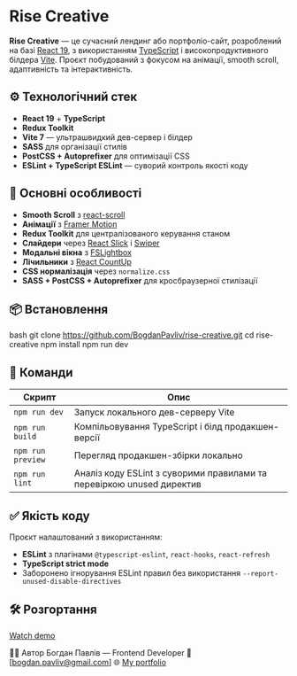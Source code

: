 # Rise Creative

**Rise Creative** — це сучасний лендинг або портфоліо-сайт, розроблений на базі [React 19](https://react.dev/), з використанням [TypeScript](https://www.typescriptlang.org/) і високопродуктивного білдера [Vite](https://vitejs.dev/). Проєкт побудований з фокусом на анімації, smooth scroll, адаптивність та інтерактивність.

## ⚙️ Технологічний стек

- **React 19** + **TypeScript**
- **Redux Toolkit**
- **Vite 7** — ультрашвидкий дев-сервер і білдер
- **SASS** для організації стилів
- **PostCSS + Autoprefixer** для оптимізації CSS
- **ESLint + TypeScript ESLint** — суворий контроль якості коду

## 🎯 Основні особливості

- **Smooth Scroll** з [react-scroll](https://www.npmjs.com/package/react-scroll)
- **Анімації** з [Framer Motion](https://www.framer.com/motion/)
- **Redux Toolkit** для централізованого керування станом
- **Слайдери** через [React Slick](https://react-slick.neostack.com/) і [Swiper](https://swiperjs.com/)
- **Модальні вікна** з [FSLightbox](https://fslightbox.com/)
- **Лічильники** з [React CountUp](https://www.npmjs.com/package/react-countup)
- **CSS нормалізація** через `normalize.css`
- **SASS + PostCSS + Autoprefixer** для кросбраузерної стилізації

## 📦 Встановлення

bash
git clone https://github.com/BogdanPavliv/rise-creative.git
cd rise-creative
npm install
npm run dev

## 🚀 Команди

| Скрипт       | Опис                                                                 |
|--------------|----------------------------------------------------------------------|
| `npm run dev`     | Запуск локального дев-серверу Vite                                   |
| `npm run build`   | Компільовування TypeScript і білд продакшен-версії                 |
| `npm run preview` | Перегляд продакшен-збірки локально                                 |
| `npm run lint`    | Аналіз коду ESLint з суворими правилами та перевіркою unused директив |

## ✅ Якість коду

Проєкт налаштований з використанням:
- **ESLint** з плагінами `@typescript-eslint`, `react-hooks`, `react-refresh`
- **TypeScript strict mode**
- Заборонено ігнорування ESLint правил без використання `--report-unused-disable-directives`

## 🛠️ Розгортання

[Watch demo](https://rise-creative.netlify.app/)

👨‍💻 Автор
Богдан Павлів — Frontend Developer
📧 [bogdan.pavliv@gmail.com]
🌐 [My portfolio](https://bogdan-pavliv.netlify.app)